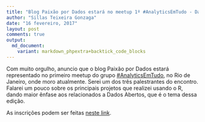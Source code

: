 ```yaml
---
title: "Blog Paixão por Dados estará no meetup 1º #AnalyticsEmTudo - Dados Abertos"
author: "Sillas Teixeira Gonzaga"
date: "16 fevereiro, 2017"
layout: post
comments: true
output:
  md_document:
    variant: markdown_phpextra+backtick_code_blocks
---
```


Com muito orgulho, anuncio que o blog Paixão por Dados estará representado no primeiro meetup do grupo [#AnalyticsEmTudo](https://www.meetup.com/analyticsemtudo/), no Rio de Janeiro, onde moro atualmente. Serei um dos três palestrantes do encontro. Falarei um pouco sobre os principais projetos que realizei usando o R, dando maior ênfase aos relacionados a Dados Abertos, que é o tema dessa edição.

As inscrições podem ser feitas [neste link](https://www.meetup.com/analyticsemtudo/events/237456649/).